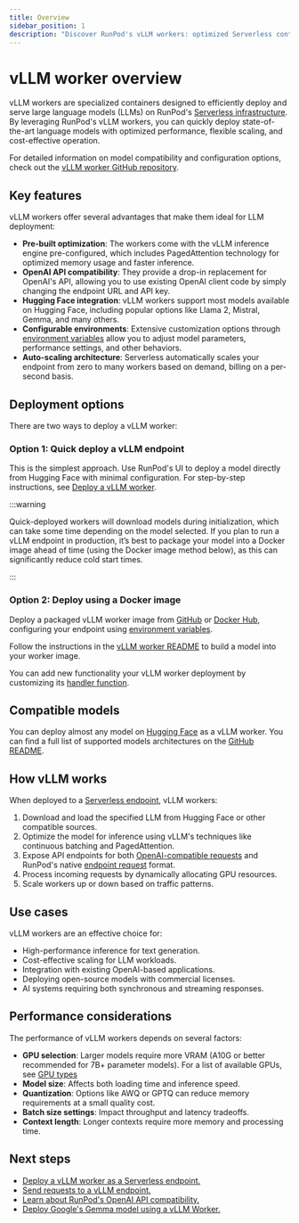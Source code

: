 ```yaml
---
title: Overview
sidebar_position: 1
description: "Discover RunPod's vLLM workers: optimized Serverless containers for deploying Hugging Face LLMs. vLLM workers offer OpenAI API compatibility, auto-scaling, and cost-effective performance."
---
```


# vLLM worker overview

vLLM workers are specialized containers designed to efficiently deploy and serve large language models (LLMs) on RunPod's [Serverless infrastructure](/serverless/overview). By leveraging RunPod's vLLM workers, you can quickly deploy state-of-the-art language models with optimized performance, flexible scaling, and cost-effective operation.

For detailed information on model compatibility and configuration options, check out the [vLLM worker GitHub repository](https://github.com/runpod-workers/worker-vllm).

## Key features

vLLM workers offer several advantages that make them ideal for LLM deployment:

- **Pre-built optimization**: The workers come with the vLLM inference engine pre-configured, which includes PagedAttention technology for optimized memory usage and faster inference.
- **OpenAI API compatibility**: They provide a drop-in replacement for OpenAI's API, allowing you to use existing OpenAI client code by simply changing the endpoint URL and API key.
- **Hugging Face integration**: vLLM workers support most models available on Hugging Face, including popular options like Llama 2, Mistral, Gemma, and many others.
- **Configurable environments**: Extensive customization options through [environment variables](https://github.com/runpod-workers/worker-vllm#environment-variables) allow you to adjust model parameters, performance settings, and other behaviors.
- **Auto-scaling architecture**: Serverless automatically scales your endpoint from zero to many workers based on demand, billing on a per-second basis.

## Deployment options

There are two ways to deploy a vLLM worker:

### Option 1: Quick deploy a vLLM endpoint

This is the simplest approach. Use RunPod's UI to deploy a model directly from Hugging Face with minimal configuration. For step-by-step instructions, see [Deploy a vLLM worker](/serverless/vllm/get-started).

:::warning

Quick-deployed workers will download models during initialization, which can take some time depending on the model selected. If you plan to run a vLLM endpoint in production, it’s best to package your model into a Docker image ahead of time (using the Docker image method below), as this can significantly reduce cold start times.

:::

### Option 2: Deploy using a Docker image

Deploy a packaged vLLM worker image from [GitHub](https://github.com/runpod-workers/worker-vllm) or [Docker Hub](https://hub.docker.com/r/runpod/worker-v1-vllm/tags), configuring your endpoint using [environment variables](https://github.com/runpod-workers/worker-vllm#environment-variablessettings).

Follow the instructions in the [vLLM worker README](https://github.com/runpod-workers/worker-vllm?tab=readme-ov-file#option-2-build-docker-image-with-model-inside) to build a model into your worker image.

You can add new functionality your vLLM worker deployment by customizing its [handler function](/serverless/workers/handler-function).

## Compatible models

You can deploy almost any model on [Hugging Face](https://huggingface.co/models?other=LLM) as a vLLM worker. You can find a full list of supported models architectures on the [GitHub README](https://github.com/runpod-workers/worker-vllm/blob/main/README.md#compatible-model-architectures).

## How vLLM works

When deployed to a [Serverless endpoint](/serverless/endpoints/overview), vLLM workers:

1. Download and load the specified LLM from Hugging Face or other compatible sources.
2. Optimize the model for inference using vLLM's techniques like continuous batching and PagedAttention.
3. Expose API endpoints for both [OpenAI-compatible requests](/serverless/vllm/openai-compatibility) and RunPod's native [endpoint request](/serverless/endpoints/send-requests) format.
4. Process incoming requests by dynamically allocating GPU resources.
5. Scale workers up or down based on traffic patterns.

## Use cases

vLLM workers are an effective choice for:

- High-performance inference for text generation.
- Cost-effective scaling for LLM workloads.
- Integration with existing OpenAI-based applications.
- Deploying open-source models with commercial licenses.
- AI systems requiring both synchronous and streaming responses.

## Performance considerations

The performance of vLLM workers depends on several factors:

- **GPU selection**: Larger models require more VRAM (A10G or better recommended for 7B+ parameter models). For a list of available GPUs, see [GPU types](/references/gpu-types)
- **Model size**: Affects both loading time and inference speed.
- **Quantization**: Options like AWQ or GPTQ can reduce memory requirements at a small quality cost.
- **Batch size settings**: Impact throughput and latency tradeoffs.
- **Context length**: Longer contexts require more memory and processing time.

## Next steps

- [Deploy a vLLM worker as a Serverless endpoint.](/serverless/vllm/get-started)
- [Send requests to a vLLM endpoint.](/serverless/vllm/vllm-requests)
- [Learn about RunPod's OpenAI API compatibility.](/serverless/vllm/openai-compatibility)
- [Deploy Google's Gemma model using a vLLM Worker.](/tutorials/serverless/run-gemma-7b)

